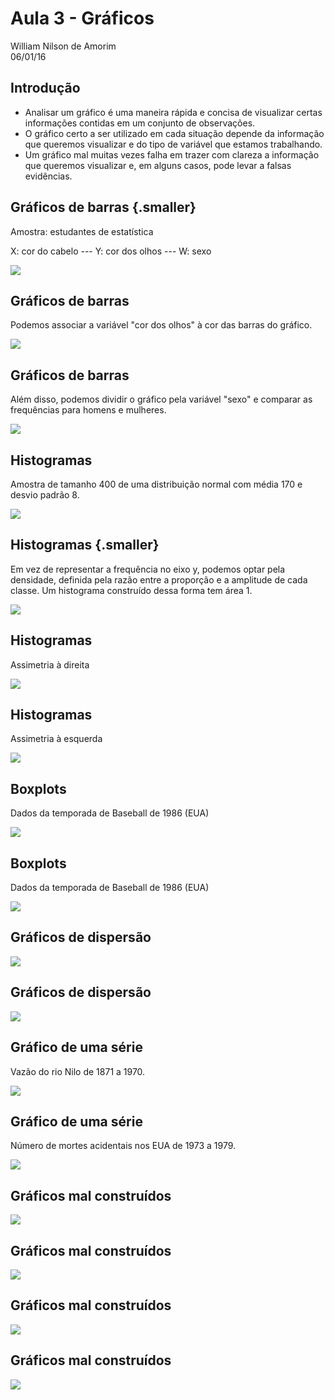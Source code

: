 # Aula 3 - Gráficos
William Nilson de Amorim  
06/01/16  



## Introdução 

- Analisar um gráfico é uma maneira rápida e concisa de visualizar certas informações contidas em um conjunto de observações. 
- O gráfico certo a ser utilizado em cada situação depende da informação que queremos visualizar e do tipo de variável que estamos trabalhando.
- Um gráfico mal muitas vezes falha em trazer com clareza a informação que queremos visualizar e, em alguns casos, pode levar a falsas evidências.

## Gráficos de barras {.smaller}

Amostra: estudantes de estatística

X: cor do cabelo --- Y: cor dos olhos --- W: sexo

![](aula03_files/figure-html/unnamed-chunk-2-1.png) 

## Gráficos de barras 

Podemos associar a variável "cor dos olhos" à cor das barras do gráfico.

![](aula03_files/figure-html/unnamed-chunk-3-1.png) 

## Gráficos de barras

Além disso, podemos dividir o gráfico pela variável "sexo" e comparar as frequências para homens e mulheres.


![](aula03_files/figure-html/unnamed-chunk-4-1.png) 


## Histogramas

Amostra de tamanho 400 de uma distribuição normal com média 170 e desvio padrão 8.

![](aula03_files/figure-html/unnamed-chunk-5-1.png) 


## Histogramas {.smaller}

Em vez de representar a frequência no eixo y, podemos optar pela densidade, definida pela razão entre a proporção e a amplitude de cada classe. Um histograma construído dessa forma tem área 1.

![](aula03_files/figure-html/unnamed-chunk-6-1.png) 


## Histogramas

Assimetria à direita

![](aula03_files/figure-html/unnamed-chunk-7-1.png) 

## Histogramas

Assimetria à esquerda

![](aula03_files/figure-html/unnamed-chunk-8-1.png) 

## Boxplots

Dados da temporada de Baseball de 1986 (EUA)

![](aula03_files/figure-html/unnamed-chunk-9-1.png) 

## Boxplots

Dados da temporada de Baseball de 1986 (EUA)

![](aula03_files/figure-html/unnamed-chunk-10-1.png) 

## Gráficos de dispersão

![](aula03_files/figure-html/unnamed-chunk-11-1.png) 

## Gráficos de dispersão

![](aula03_files/figure-html/unnamed-chunk-12-1.png) 

## Gráfico de uma série

Vazão do rio Nilo de 1871 a 1970.

![](aula03_files/figure-html/unnamed-chunk-13-1.png) 

## Gráfico de uma série

Número de mortes acidentais nos EUA de 1973 a 1979.

![](aula03_files/figure-html/unnamed-chunk-14-1.png) 

## Gráficos mal construídos

![](aula03_files/figure-html/unnamed-chunk-15-1.png) 

## Gráficos mal construídos

![](aula03_files/figure-html/unnamed-chunk-16-1.png) 

## Gráficos mal construídos

![](aula03_files/figure-html/unnamed-chunk-17-1.png) 

## Gráficos mal construídos

![](aula03_files/figure-html/unnamed-chunk-18-1.png) 
